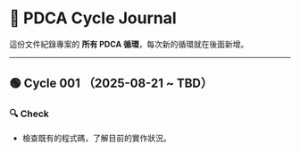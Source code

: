 # 🔄 PDCA Cycle Journal

這份文件紀錄專案的 **所有 PDCA 循環**，每次新的循環就在後面新增。

---

## 🟢 Cycle 001 （2025-08-21 ~ TBD）

### 🔍 Check
- 檢查既有的程式碼，了解目前的實作狀況。
